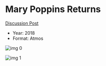 # Mary Poppins Returns

[Discussion Post](https://www.avsforum.com/threads/bass-eq-for-filtered-movies.2995212/post-57728274)

* Year: 2018
* Format: Atmos

![img 0](https://i.imgur.com/DjFNc4C.jpg)

![img 1](https://i.imgur.com/iEdXGQU.jpg)

